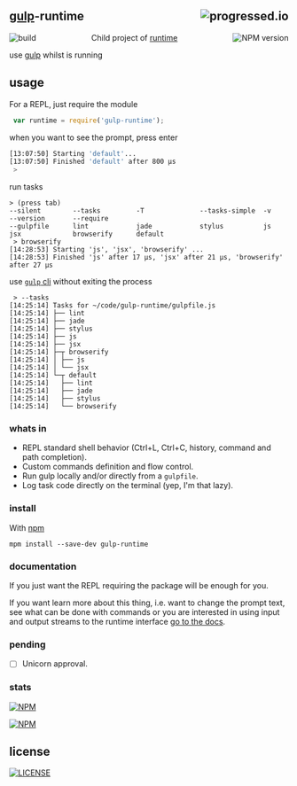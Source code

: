 

## [gulp][gulpjs]-runtime [<img alt="progressed.io" src="http://progressed.io/bar/65" align="right"/>](https://github.com/fehmicansaglam/progressed.io)

[<img alt="build" src="http://img.shields.io/travis/stringparser/gulp-runtime/master.svg?style=flat-square" align="left"/>](https://travis-ci.org/stringparser/gulp-runtime/builds)
[<img alt="NPM version" src="http://img.shields.io/npm/v/gulp-runtime.svg?style=flat-square" align="right"/>](http://www.npmjs.org/package/gulp-runtime)

<p align="center">Child project of <a href="https://github.com/stringparser/runtime">runtime</a></p>


use [gulp][gulpjs] whilst is running 

## usage

For a REPL, just require the module

```js
 var runtime = require('gulp-runtime');
```
when you want to see the prompt, press enter

```bash
[13:07:50] Starting 'default'...
[13:07:50] Finished 'default' after 800 μs
 >
```
run tasks

```
> (press tab)
--silent        --tasks         -T              --tasks-simple  -v              --version       --require
--gulpfile      lint            jade            stylus          js
jsx             browserify      default
 > browserify
[14:28:53] Starting 'js', 'jsx', 'browserify' ...
[14:28:53] Finished 'js' after 17 μs, 'jsx' after 21 μs, 'browserify' after 27 μs
```

use [`gulp` cli](https://github.com/gulpjs/gulp/blob/master/docs/CLI.md) without exiting the process

```
 > --tasks
[14:25:14] Tasks for ~/code/gulp-runtime/gulpfile.js
[14:25:14] ├── lint
[14:25:14] ├── jade
[14:25:14] ├── stylus
[14:25:14] ├── js
[14:25:14] ├── jsx
[14:25:14] ├─┬ browserify
[14:25:14] │ ├── js
[14:25:14] │ └── jsx
[14:25:14] └─┬ default
[14:25:14]   ├── lint
[14:25:14]   ├── jade
[14:25:14]   ├── stylus
[14:25:14]   └── browserify
```
### whats in
- REPL standard shell behavior (Ctrl+L, Ctrl+C, history, command and path completion).
- Custom commands definition and flow control.
- Run gulp locally and/or directly from a `gulpfile`.
- Log task code directly on the terminal (yep, I'm  that lazy).

### install

With [npm](https://www.npmjs.org)

    mpm install --save-dev gulp-runtime

### documentation

If you just want the REPL requiring the package will be enough for you.

If you want learn more about this thing, i.e. want to change the prompt text, see what can be done with commands or you are interested in using input and output streams to the runtime interface [go to the docs](docs/readme.md).

### pending

 - [ ] Unicorn approval.

### stats

[<img src="https://nodei.co/npm/gulp-runtime.png?downloads=true&downloadRank=true&stars=true" alt="NPM" align="center"/>](https://nodei.co/npm/gulp-runtime)

[<img src="https://nodei.co/npm-dl/gulp-runtime.png" alt="NPM" align="center"/>](https://nodei.co/npm/gulp-runtime/)

## license

[<img alt="LICENSE" src="http://img.shields.io/npm/l/gulp-runtime.svg?style=flat-square"/>](http://opensource.org/licenses/MIT)

[gulpjs]: https://github.com/gulpjs/gulp
